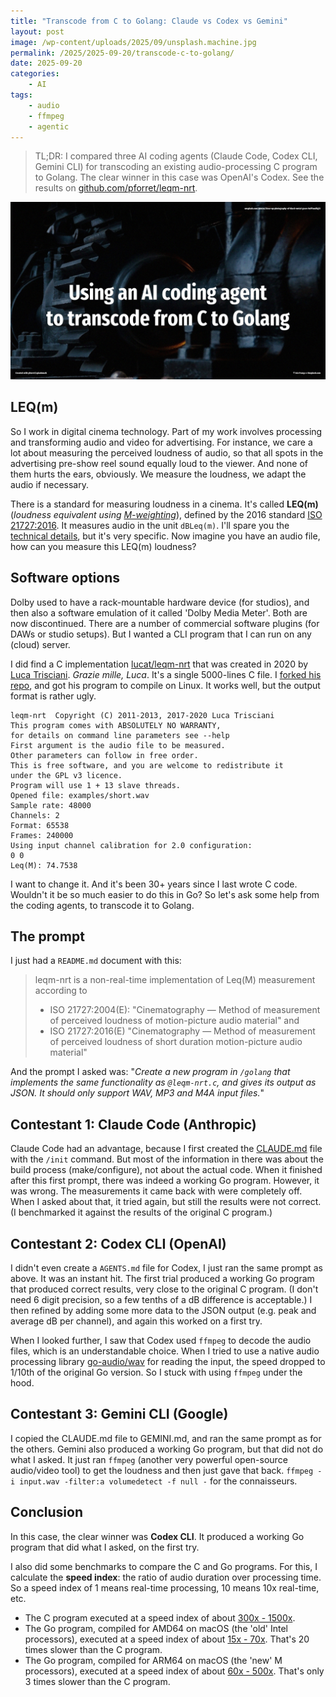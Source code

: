 ```yaml
---
title: "Transcode from C to Golang: Claude vs Codex vs Gemini"
layout: post
image: /wp-content/uploads/2025/09/unsplash.machine.jpg
permalink: /2025/2025-09-20/transcode-c-to-golang/
date: 2025-09-20
categories:
    - AI
tags:
    - audio
    - ffmpeg
    - agentic
---
```


> TL;DR: I compared three AI coding agents (Claude Code, Codex CLI, Gemini CLI) for transcoding an existing audio-processing C program to Golang. 
> The clear winner in this case was OpenAI's Codex. See the results on [github.com/pforret/leqm-nrt](https://github.com/pforret/leqm-nrt).

![](/wp-content/uploads/2025/09/unsplash.machine.jpg)
<!-- more -->

## LEQ(m)

So I work in digital cinema technology. Part of my work involves processing and transforming audio and video for advertising.
For instance, we care a lot about measuring the perceived loudness of audio, so that all spots in the advertising pre-show reel sound equally loud to the viewer.
And none of them hurts the ears, obviously. We measure the loudness, we adapt the audio if necessary.

There is a standard for measuring loudness in a cinema. It's called **LEQ(m)** (_loudness equivalent using [M-weighting](https://en.wikipedia.org/wiki/ITU-R_468_noise_weighting#M-weighting)_), defined by the 2016 standard [ISO 21727:2016](https://github.com/pforret/leqm-nrt/blob/master/docs/leqm/iso_2016.md). It measures audio in the unit `dBLeq(m)`.
I'll spare you the [technical details](https://www.production-expert.com/production-expert-1/leq-m-loudness-what-is-it-and-when-is-it-used-iw6gp), but it's very specific. Now imagine you have an audio file, how can you measure this LEQ(m) loudness?

## Software options

Dolby used to have a rack-mountable hardware device (for studios), and then also a software emulation of it called 'Dolby Media Meter'.
Both are now discontinued. There are a number of commercial software plugins (for DAWs or studio setups).
But I wanted a CLI program that I can run on any (cloud) server. 

I did find a C implementation [lucat/leqm-nrt](https://github.com/lucat/leqm-nrt) that was created in 2020 by [Luca Trisciani](https://github.com/lucat). _Grazie mille, Luca_. It's a single 5000-lines C file. I [forked his repo](https://github.com/pforret/leqm-nrt), and got his program to compile on Linux. It works well, but the output format is rather ugly. 

```
leqm-nrt  Copyright (C) 2011-2013, 2017-2020 Luca Trisciani
This program comes with ABSOLUTELY NO WARRANTY,
for details on command line parameters see --help
First argument is the audio file to be measured.
Other parameters can follow in free order.
This is free software, and you are welcome to redistribute it
under the GPL v3 licence.
Program will use 1 + 13 slave threads.
Opened file: examples/short.wav
Sample rate: 48000
Channels: 2
Format: 65538
Frames: 240000
Using input channel calibration for 2.0 configuration:
0 0
Leq(M): 74.7538
```
I want to change it. And it's been 30+ years since I last wrote C code. Wouldn't it be so much easier to do this in Go? So let's ask some help from the coding agents, to transcode it to Golang.

## The prompt

I just had a `README.md` document with this:

> leqm-nrt is a non-real-time implementation of Leq(M) measurement according to
>
> * ISO 21727:2004(E): "Cinematography — Method of measurement of perceived loudness of motion-picture audio material" and
> * ISO 21727:2016(E) "Cinematography — Method of measurement of perceived loudness of short duration motion-picture audio material"

And the prompt I asked was: "_Create a new program in `/golang` that implements the same functionality as `@leqm-nrt.c`, and gives its output as JSON. It should only support WAV, MP3 and M4A input files._"

## Contestant 1: Claude Code (Anthropic)

Claude Code had an advantage, because I first created the [CLAUDE.md](https://github.com/pforret/leqm-nrt/blob/master/CLAUDE.md) file with the `/init` command. 
But most of the information in there was about the build process (make/configure), not about the actual code.
When it finished after this first prompt, there was indeed a working Go program. However, it was wrong. The measurements it came back with were completely off.
When I asked about that, it tried again, but still the results were not correct. (I benchmarked it against the results of the original C program.)

## Contestant 2: Codex CLI (OpenAI)

I didn't even create a `AGENTS.md` file for Codex, I just ran the same prompt as above.
It was an instant hit. The first trial produced a working Go program that produced correct results, very close to the original C program.
(I don't need 6 digit precision, so a few tenths of a dB difference is acceptable.)
I then refined by adding some more data to the JSON output (e.g. peak and average dB per channel), and again this worked on a first try. 

When I looked further, I saw that Codex used `ffmpeg` to decode the audio files, which is an understandable choice.
When I tried to use a native audio processing library [go-audio/wav](https://github.com/go-audio/wav) for reading the input, the speed dropped to 1/10th of the original Go version. So I stuck with using `ffmpeg` under the hood.

## Contestant 3: Gemini CLI (Google)

I copied the CLAUDE.md file to GEMINI.md, and ran the same prompt as for the others.
Gemini also produced a working Go program, but that did not do what I asked. It just ran `ffmpeg` (another very powerful open-source audio/video tool) to get the loudness and then just gave that back. `ffmpeg -i input.wav -filter:a volumedetect -f null -` for the connaisseurs.

## Conclusion

In this case, the clear winner was **Codex CLI**. It produced a working Go program that did what I asked, on the first try.

I also did some benchmarks to compare the C and Go programs. For this, I calculate the **speed index**: the ratio of audio duration over processing time. So a speed index of 1 means real-time processing, 10 means 10x real-time, etc.

* The C program executed at a speed index of about [300x - 1500x](https://github.com/pforret/leqm-nrt/blob/master/benchmark/leqm_macos.2025-09-19.md).
* The Go program, compiled for AMD64 on macOS (the 'old' Intel processors), executed at a speed index of about [15x - 70x](https://github.com/pforret/leqm-nrt/blob/master/benchmark/goqm_macos.2025-09-19.md). That's 20 times slower than the C program.
* The Go program, compiled for ARM64 on macOS (the 'new' M processors), executed at a speed index of about [60x - 500x](https://github.com/pforret/leqm-nrt/blob/master/benchmark/goqm_macos_arm.2025-09-19.md). That's only 3 times slower than the C program.

